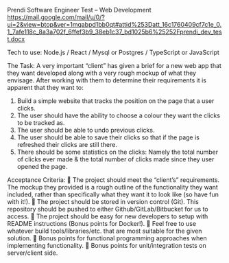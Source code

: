 Prendi Software Engineer Test – Web Development
https://mail.google.com/mail/u/0/?ui=2&view=btop&ver=1mqabpd1bb0qt#attid%253Datt_16c1760409cf7c1e_0.1_7afe118c_8a3a702f_6ffef3b9_38eb1c37_bd1025b6%25252Fprendi_dev_test.docx

Tech to use: Node.js / React / Mysql or Postgres / TypeScript or JavaScript

The Task:
A very important “client” has given a brief for a new web app that they want developed along with a
very rough mockup of what they envisage. After working with them to determine their requirements
it is apparent that they want to:
1. Build a simple website that tracks the position on the page that a user clicks.
2. The user should have the ability to choose a colour they want the clicks to be tracked as.
3. The user should be able to undo previous clicks.
4. The user should be able to save their clicks so that if the page is refreshed their clicks are still
there.
5. There should be some statistics on the clicks: Namely the total number of clicks ever made &amp;
the total number of clicks made since they user opened the page.

Acceptance Criteria:
 The project should meet the “client’s” requirements. The mockup they provided is a rough
outline of the functionality they want included, rather than specifically what they want it to
look like (so have fun with it!).
 The project should be stored in version control (Git). This repository should be pushed to
either Github/GitLab/Bitbucket for us to access.
 The project should be easy for new developers to setup with README instructions (Bonus
points for Docker!).
 Feel free to use whatever build tools/libraries/etc. that are most suitable for the given
solution.
 Bonus points for functional programming approaches when implementing functionality.
 Bonus points for unit/integration tests on server/client side.